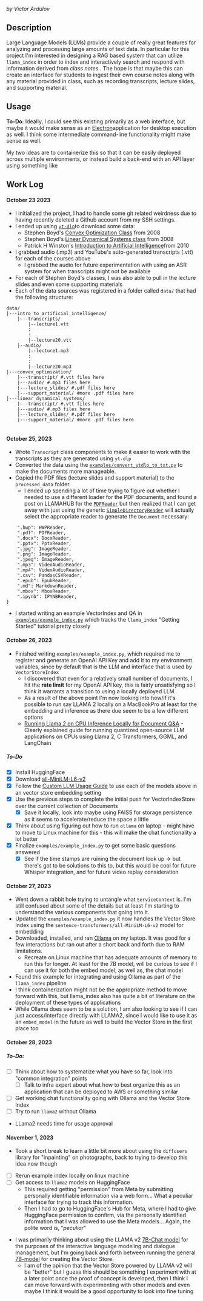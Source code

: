 *by Victor Ardulov*

## Description

Large Language Models (LLMs) provide a couple of really great features for analyzing and processing large amounts of text data. In particular for this project I'm interested in designing a RAG based system that can utilize `llama_index` in order to index and interactively search and respond with information derived from *class notes* . The hope is that maybe this can create an interface for students to ingest their own course notes along with any material provided in class, such as recording transcripts, lecture slides, and supporting material.

## Usage

**To-Do**:  Ideally, I could see this existing primarily as a web interface, but maybe it would make sense as an [Electron](https://www.electronjs.org/docs/latest/tutorial/tutorial-first-app)application for desktop execution as well. I think some intermediate command-line functionality might make sense as well. 

My two ideas are to containerize this so that it can be easily deployed across multiple environments, or instead build a back-end with an API layer using something like 
## Work Log

#### October 23 2023

* I initialized the project, I had to handle some git related weirdness due to having recently deleted a Github account from my SSH settings.
* I ended up using [`yt-dlp`](https://github.com/yt-dlp/yt-dlp#readme)to download some data:
	* Stephen Boyd's [Convex Optimization Class](https://www.youtube.com/playlist?list=PL3940DD956CDF0622) from 2008 
	* Stephen Boyd's [Linear Dynamical Systems class](https://www.youtube.com/playlist?list=PL06960BA52D0DB32B) from 2008
	* Patrick H Winston's [Introduction to Artificial Intelligence](https://www.youtube.com/playlist?list=PLUl4u3cNGP63gFHB6xb-kVBiQHYe_4hSi)from 2010
* I grabbed audio (.mp3) and YouTube's auto-generated transcripts (.vtt)  for each of the courses above
	* I grabbed the audio for future experimentation with using an ASR system for when transcripts might not be available
* For each of Stephen Boyd's classes, I was also able to pull in the lecture slides and even some supporting materials
* Each of the data sources was registered in a folder called `data/` that had the following structure:
```
data/
|---intro_to_artificial_intelligence/
	|---transcripts/
		|--lecture1.vtt
		:
		: 
		|--lecture20.vtt
	|--audio/
		|--lecture1.mp3
		:
		:
		|--lecture20.mp3
|---convex_optimization/
	|---transcript/ #.vtt files here
	|---audio/ #.mp3 files here
	|---lecture_slides/ #.pdf files here
	|---support_material/ #more .pdf files here
|---linear_dynamical_systems/
	|---transcript/ #.vtt files here
	|---audio/ #.mp3 files here
	|---lecture_slides/ #.pdf files here
	|---support_material/ #more .pdf files here
	
```

#### October 25, 2023
 * Wrote `Transcript` class components to make it easier to work with the transcripts as they are generated using `yt-dlp`
 * Converted the data using the [`examples/convert_ytdlp_to_txt.py`](examples/convert_ytdlp_to_txt.py) to make the documents more manageable.
 * Copied the PDF files (lecture slides and support material) to the `processed_data` folder.
	 * I ended up spending a lot of time trying to figure out whether I needed to use a different loader for the PDF documents, and found a post on LLAMAHUB for the [`PDFReader`](https://llamahub.ai/l/file-pdf) but then realized that I can get away with just using the generic [`SimpleDirectoryReader`](https://github.com/run-llama/llama_index/blob/773c1939ad35f70f4e0d2f4580e69c7b7e4b5eab/llama_index/readers/file/base.py#L39)  will actually select the appropriate reader to generate the `Document` necessary:
```DEFAULT_FILE_READER_CLS: Dict[str, Type[BaseReader]] = {  
	".hwp": HWPReader,  
	".pdf": PDFReader,  
	".docx": DocxReader,  
	".pptx": PptxReader,  
    ".jpg": ImageReader,  
    ".png": ImageReader,  
    ".jpeg": ImageReader,  
    ".mp3": VideoAudioReader,  
    ".mp4": VideoAudioReader,  
    ".csv": PandasCSVReader,  
    ".epub": EpubReader,  
    ".md": MarkdownReader,  
    ".mbox": MboxReader,  
    ".ipynb": IPYNBReader,  
}
```
* I started writing an example VectorIndex and QA in [`examples/example_index.py`](examples/example_index.py) which tracks the `llama_index` "Getting Started" tutorial pretty closely
#### October 26, 2023
* Finished writing `examples/example_index.py`, which required me to register and generate an OpenAI API Key and add it to my environment variables, since by default that is the LLM and interface that is used by `VectorStoreIndex`
	* I discovered that even for a relatively small number of documents, I hit the **rate limit** for my OpenAI API key, this is fairly unsatisfying so I think it warrants a transition to using a locally deployed LLM. 
	* As a result of the above point I'm now looking into how/if it's possible to run say LLAMA 2 locally on a MacBookPro at least for the embedding and inference as there due seem to be a few different options
	* [Running Llama 2 on CPU Inference Locally for Document Q&A](https://towardsdatascience.com/running-llama-2-on-cpu-inference-for-document-q-a-3d636037a3d8) - Clearly explained guide for running quantized open-source LLM applications on CPUs using Llama 2, C Transformers, GGML, and LangChain
##### To-Do
- [x] Install HuggingFace
- [x] Download [all-MiniLM-L6-v2](https://huggingface.co/sentence-transformers/all-MiniLM-L6-v2)
- [x] Follow the [Custom LLM Usage Guide](https://gpt-index.readthedocs.io/en/latest/module_guides/models/llms/usage_custom.html) to use each of the models above in an vector store embedding setting
- [x] Use the previous steps to complete the initial push for VectorIndexStore over the current collection of Documents
	- [x] Save it locally, look into maybe using FAISS for storage persistence as it seems to accelerate/reduce the space a little
- [x] Think about using figuring out how to run `ollama` on laptop - might have to move to Linux machine for this - this will make the chat functionality a lot better
- [x] Finalize `examples/example_index.py` to get some basic questions answered
	- [x] See if the time stamps are ruining the document look up -> but there's got to be solutions to this to, but this would be cool for future Whisper integration, and for future video replay consideration
#### October 27, 2023
* Went down a rabbit hole trying to untangle what `ServiceContext` is. I'm still confused about some of the details but at least I'm starting to understand the various components that going into it.
* Updated the `examples/example_index.py` it now handles the Vector Store Index using the `sentence-transformers/all-MiniLM-L6-v2` model for embedding
* Downloaded, installed, and ran [Ollama](https://github.com/jmorganca/ollama) on my laptop. It was good for a few interactions but ran out after a short back and forth due to RAM limitations.
	* Recreate on Linux machine that has adequate amounts of memory to run this for longer. At least for the 7B model, will be curious to see if I can use it for both the embed model, as well as, the chat model
* Found this example for integrating and using Ollama as part of the `llama_index` pipeline
* I think containerization might not be the appropriate method to move forward with this, but llama_index also has quite a bit of literature on the deployment of these types of applications
* While Ollama does seem to be a solution, I am also looking to see if I can just access/interface directly with LLAMA2, since I would like to use it as an `embed_model` in the future as well to build the Vector Store in the first place too
#### October 28, 2023

##### To-Do:
- [ ] Think about how to systematize what you have so far, look into "common integration" points
	- [ ] Talk to infra expert about what how to best organize this as an application that can be deployed to AWS or something similar
- [ ] Get working chat functionality going with Ollama and the Vector Store Index
- [ ] Try to run `llama2` without Ollama
-  LLama2 needs time for usage approval

#### November 1, 2023
* Took a short break to learn a little bit more about using the `diffusers` library for "inpainting" on photographs, back to trying to develop this idea now though
- [ ] Rerun example index locally on linux machine
- [ ] Get access to `llama2` models on HuggingFace
	- This required getting "permission" from Meta by submitting personally identifiable information via a web form... What a peculiar interface for trying to track this information.
	- Then I had to go to HuggingFace's Hub for Meta, where I had to give HuggingFace permission to confirm, via the personally identified information that I was allowed to use the Meta models... Again, the polite word is, "*peculiar*"
- I was primarily thinking about using the LLAMA v2 [7B-Chat model](https://huggingface.co/meta-llama/Llama-2-7b-chat-hf) for the purposes of the interactive language modeling and dialogue management, but I'm going back and forth between running the general [7B-model](https://huggingface.co/meta-llama/Llama-2-7b-hf) for creating the Vector Store. 
	- I am of the opinion that the Vector Store powered by LLAMA v2 will be "better" but I guess this should be something I experiment with at a later point once the proof of concept is developed, then I think I can move forward with experimenting with other models and even maybe I think it would be a good opportunity to look into fine tuning